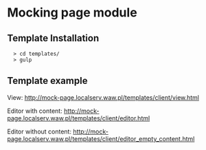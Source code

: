 # Mocking page module

## Template Installation
``` 
  > cd templates/ 
  > gulp
```

## Template example

View: http://mock-page.localserv.waw.pl/templates/client/view.html

Editor with content: http://mock-page.localserv.waw.pl/templates/client/editor.html

Editor without content: http://mock-page.localserv.waw.pl/templates/client/editor_empty_content.html
